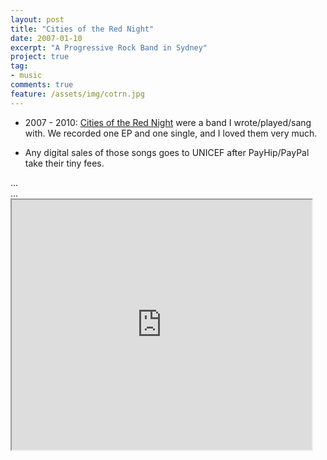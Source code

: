 ```yaml
---
layout: post
title: "Cities of the Red Night"
date: 2007-01-10
excerpt: "A Progressive Rock Band in Sydney"
project: true
tag:
- music
comments: true
feature: /assets/img/cotrn.jpg
---
```


* 2007 - 2010: [Cities of the Red Night](https://payhip.com/cotrn) were a band I wrote/played/sang with. We recorded one EP and one single, and I loved them very much.

* Any digital sales of those songs goes to UNICEF after PayHip/PayPal take their tiny fees.

<div class="payhip-embed-page" data-key="YGSh">...</div><script type="text/javascript" src="https://payhip.com/embed-page.js"></script>

<div class="payhip-embed-page" data-key="JhuF">...</div><script type="text/javascript" src="https://payhip.com/embed-page.js"></script>

<iframe src="https://www.youtube.com/embed/?listType=user_uploads&list=CotRN" width="480" height="400"></iframe> 



